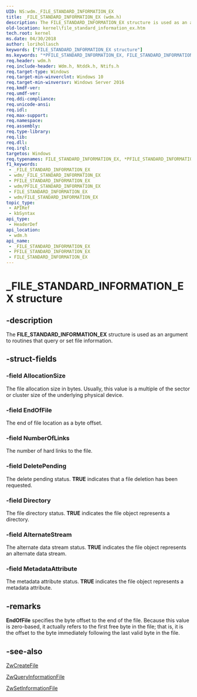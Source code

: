 ```yaml
---
UID: NS:wdm._FILE_STANDARD_INFORMATION_EX
title: _FILE_STANDARD_INFORMATION_EX (wdm.h)
description: The FILE_STANDARD_INFORMATION_EX structure is used as an argument to routines that query or set file information.
old-location: kernel\file_standard_information_ex.htm
tech.root: kernel
ms.date: 04/30/2018
author: lorihollasch
keywords: ["FILE_STANDARD_INFORMATION_EX structure"]
ms.keywords: "*PFILE_STANDARD_INFORMATION_EX, FILE_STANDARD_INFORMATION_EX, FILE_STANDARD_INFORMATION_EX structure [Kernel-Mode Driver Architecture], PFILE_STANDARD_INFORMATION_EX, PFILE_STANDARD_INFORMATION_EX structure pointer [Kernel-Mode Driver Architecture], _FILE_STANDARD_INFORMATION_EX, kernel.file_standard_information_ex, wdm/FILE_STANDARD_INFORMATION_EX, wdm/PFILE_STANDARD_INFORMATION_EX"
req.header: wdm.h
req.include-header: Wdm.h, Ntddk.h, Ntifs.h
req.target-type: Windows
req.target-min-winverclnt: Windows 10
req.target-min-winversvr: Windows Server 2016
req.kmdf-ver: 
req.umdf-ver: 
req.ddi-compliance: 
req.unicode-ansi: 
req.idl: 
req.max-support: 
req.namespace: 
req.assembly: 
req.type-library: 
req.lib: 
req.dll: 
req.irql: 
targetos: Windows
req.typenames: FILE_STANDARD_INFORMATION_EX, *PFILE_STANDARD_INFORMATION_EX
f1_keywords:
 - _FILE_STANDARD_INFORMATION_EX
 - wdm/_FILE_STANDARD_INFORMATION_EX
 - PFILE_STANDARD_INFORMATION_EX
 - wdm/PFILE_STANDARD_INFORMATION_EX
 - FILE_STANDARD_INFORMATION_EX
 - wdm/FILE_STANDARD_INFORMATION_EX
topic_type:
 - APIRef
 - kbSyntax
api_type:
 - HeaderDef
api_location:
 - wdm.h
api_name:
 - _FILE_STANDARD_INFORMATION_EX
 - PFILE_STANDARD_INFORMATION_EX
 - FILE_STANDARD_INFORMATION_EX
---
```


# _FILE_STANDARD_INFORMATION_EX structure


## -description

The <b>FILE_STANDARD_INFORMATION_EX</b> structure is used as an argument to routines that query or set file information.

## -struct-fields

### -field AllocationSize

The file allocation size in bytes. Usually, this value is a multiple of the sector or cluster size of the underlying physical device.

### -field EndOfFile

The end of file location as a byte offset.

### -field NumberOfLinks

The number of hard links to the file.

### -field DeletePending

The delete pending status. <b>TRUE</b> indicates that a file deletion has been requested.

### -field Directory

The file directory status. <b>TRUE</b> indicates the file object represents a directory.

### -field AlternateStream

The alternate data stream status. <b>TRUE</b> indicates the file object represents an alternate data stream.

### -field MetadataAttribute

The metadata attribute status. <b>TRUE</b> indicates the file object represents a metadata attribute.

## -remarks

<b>EndOfFile</b> specifies the byte offset to the end of the file. Because this value is zero-based, it actually refers to the first free byte in the file; that is, it is the offset to the byte immediately following the last valid byte in the file.

## -see-also

<a href="/windows-hardware/drivers/ddi/ntifs/nf-ntifs-ntcreatefile">ZwCreateFile</a>



<a href="/windows-hardware/drivers/ddi/ntifs/nf-ntifs-ntqueryinformationfile">ZwQueryInformationFile</a>



<a href="/windows-hardware/drivers/ddi/ntifs/nf-ntifs-ntsetinformationfile">ZwSetInformationFile</a>

